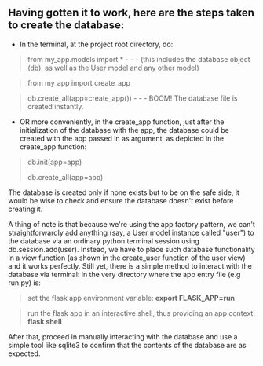 ## Having gotten it to work, here are the steps taken to create the database:

- In the terminal, at the project root directory, do:
>from my_app.models import * - - - (this includes the database object (db), as well as the User model and any other model)

>from my_app import create_app

>db.create_all(app=create_app()) - - - BOOM! The database file is created instantly.
	
- OR more conveniently, in the create_app function, just after the initialization of the database with the app, the database could be created with the app passed in as argument, as depicted in the create_app function:
>db.init(app=app)
>
>db.create_all(app=app)

The database is created only if none exists but to be on the safe side, it would be wise to check and ensure the database doesn't exist before creating it.
	

A thing of note is that because we're using the app factory pattern, we can't straightforwardly add anything (say, a User model instance called "user") to the database via an ordinary python terminal session using db.session.add(user). Instead, we have to place such database functionality in a view function (as shown in the create_user function of the user view) and it works perfectly.
Still yet, there is a simple method to interact with the database via terminal: in the very directory where the app entry file (e.g run.py) is:
>set the flask app environment variable: __export FLASK_APP=run__

>run the flask app in an interactive shell, thus providing an app context: __flask shell__

After that, proceed in manually interacting with the database and use a simple tool like sqlite3 to confirm that the contents of the database are as expected.
